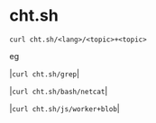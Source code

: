 # cht.sh
`curl cht.sh/<lang>/<topic>+<topic>`

eg

|`curl cht.sh/grep`|

|`curl cht.sh/bash/netcat`|

|`curl cht.sh/js/worker+blob`|
